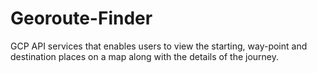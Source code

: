 # Georoute-Finder
GCP API services that enables users to view the starting, way-point and destination places on a map along with the details of the journey. 
